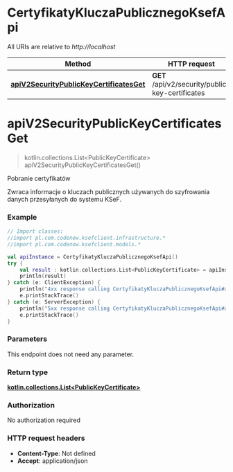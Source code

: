 # CertyfikatyKluczaPublicznegoKsefApi

All URIs are relative to *http://localhost*

| Method | HTTP request | Description |
| ------------- | ------------- | ------------- |
| [**apiV2SecurityPublicKeyCertificatesGet**](CertyfikatyKluczaPublicznegoKsefApi.md#apiV2SecurityPublicKeyCertificatesGet) | **GET** /api/v2/security/public-key-certificates | Pobranie certyfikatów |


<a id="apiV2SecurityPublicKeyCertificatesGet"></a>
# **apiV2SecurityPublicKeyCertificatesGet**
> kotlin.collections.List&lt;PublicKeyCertificate&gt; apiV2SecurityPublicKeyCertificatesGet()

Pobranie certyfikatów

Zwraca informacje o kluczach publicznych używanych do szyfrowania danych przesyłanych do systemu KSeF.

### Example
```kotlin
// Import classes:
//import pl.com.codenow.ksefclient.infrastructure.*
//import pl.com.codenow.ksefclient.models.*

val apiInstance = CertyfikatyKluczaPublicznegoKsefApi()
try {
    val result : kotlin.collections.List<PublicKeyCertificate> = apiInstance.apiV2SecurityPublicKeyCertificatesGet()
    println(result)
} catch (e: ClientException) {
    println("4xx response calling CertyfikatyKluczaPublicznegoKsefApi#apiV2SecurityPublicKeyCertificatesGet")
    e.printStackTrace()
} catch (e: ServerException) {
    println("5xx response calling CertyfikatyKluczaPublicznegoKsefApi#apiV2SecurityPublicKeyCertificatesGet")
    e.printStackTrace()
}
```

### Parameters
This endpoint does not need any parameter.

### Return type

[**kotlin.collections.List&lt;PublicKeyCertificate&gt;**](PublicKeyCertificate.md)

### Authorization

No authorization required

### HTTP request headers

 - **Content-Type**: Not defined
 - **Accept**: application/json

